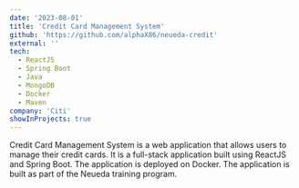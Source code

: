 ```yaml
---
date: '2023-08-01'
title: 'Credit Card Management System'
github: 'https://github.com/alphaX86/neueda-credit'
external: ''
tech:
  - ReactJS
  - Spring Boot
  - Java
  - MongoDB
  - Docker
  - Maven
company: 'Citi'
showInProjects: true
---
```


Credit Card Management System is a web application that allows users to manage their credit cards. It is a full-stack application built using ReactJS and Spring Boot. The application is deployed on Docker. The application is built as part of the Neueda training program.
